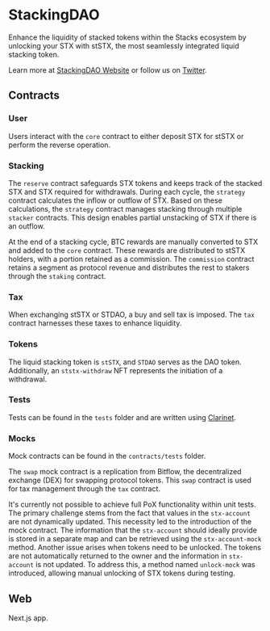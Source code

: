 
# StackingDAO

Enhance the liquidity of stacked tokens within the Stacks ecosystem by unlocking your STX with stSTX, the most seamlessly integrated liquid stacking token.

Learn more at [StackingDAO Website](https://stackingdao.com/) or follow us on [Twitter](https://twitter.com/stackingdao).

## Contracts

### User
Users interact with the `core` contract to either deposit STX for stSTX or perform the reverse operation.

### Stacking
The `reserve` contract safeguards STX tokens and keeps track of the stacked STX and STX required for withdrawals. During each cycle, the `strategy` contract calculates the inflow or outflow of STX. Based on these calculations, the `strategy` contract manages stacking through multiple `stacker` contracts. This design enables partial unstacking of STX if there is an outflow.

At the end of a stacking cycle, BTC rewards are manually converted to STX and added to the `core` contract. These rewards are distributed to stSTX holders, with a portion retained as a commission. The `commission` contract retains a segment as protocol revenue and distributes the rest to stakers through the `staking` contract.

### Tax
When exchanging stSTX or STDAO, a buy and sell tax is imposed. The `tax` contract harnesses these taxes to enhance liquidity.

### Tokens
The liquid stacking token is `stSTX`, and `STDAO` serves as the DAO token. Additionally, an `ststx-withdraw` NFT represents the initiation of a withdrawal.

### Tests
Tests can be found in the `tests` folder and are written using [Clarinet](https://github.com/hirosystems/clarinet).

### Mocks
Mock contracts can be found in the `contracts/tests` folder. 

The `swap` mock contract is a replication from Bitflow, the decentralized exchange (DEX) for swapping protocol tokens. This `swap` contract is used for tax management through the `tax` contract.

It's currently not possible to achieve full PoX functionality within unit tests. The primary challenge stems from the fact that values in the `stx-account` are not dynamically updated. This necessity led to the introduction of the mock contract. The information that the `stx-account` should ideally provide is stored in a separate map and can be retrieved using the `stx-account-mock` method.  Another issue arises when tokens need to be unlocked. The tokens are not automatically returned to the owner and the information in `stx-account` is not updated. To address this, a method named `unlock-mock` was introduced, allowing manual unlocking of STX tokens during testing.

## Web

Next.js app.